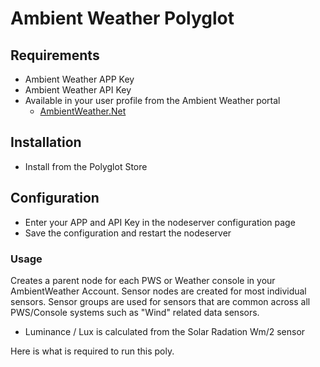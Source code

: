 # Ambient Weather Polyglot

## Requirements
- Ambient Weather APP Key
- Ambient Weather API Key
- Available in your user profile from the Ambient Weather portal
  - [AmbientWeather.Net](https://https://ambientweather.net/)
  
## Installation
- Install from the Polyglot Store

## Configuration
- Enter your APP and API Key in the nodeserver configuration page
- Save the configuration and restart the nodeserver

### Usage
Creates a parent node for each PWS or Weather console in your AmbientWeather Account.
Sensor nodes are created for most individual sensors.  Sensor groups are used for
sensors that are common across all PWS/Console systems such as "Wind" related
data sensors.  

- Luminance / Lux is calculated from the Solar Radation Wm/2 sensor

Here is what is required to run this poly.
